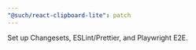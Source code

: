 ```yaml
---
"@such/react-clipboard-lite": patch
---
```


Set up Changesets, ESLint/Prettier, and Playwright E2E.